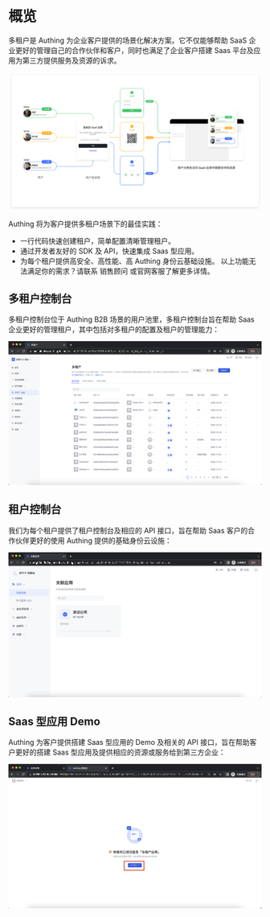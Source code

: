 # 概览

<LastUpdated/>

多租户是 Authing 为企业客户提供的场景化解决方案。它不仅能够帮助 SaaS 企业更好的管理自己的合作伙伴和客户，同时也满足了企业客户搭建 Saas 平台及应用为第三方提供服务及资源的诉求。

![](./images/main.png)

Authing 将为客户提供多租户场景下的最佳实践：
- 一行代码快速创建租户，简单配置清晰管理租户。
- 通过开发者友好的 SDK 及 API，快速集成 Saas 型应用。
- 为每个租户提供高安全、高性能、高 Authing 身份云基础设施。
以上功能无法满足你的需求？请联系 销售顾问 或官网客服了解更多详情。

## 多租户控制台

多租户控制台位于 Authing B2B 场景的用户池里，多租户控制台旨在帮助 Saas 企业更好的管理租户，其中包括对多租户的配置及租户的管理能力：

![](./images/multi-tenant-console.png)

## 租户控制台

我们为每个租户提供了租户控制台及相应的 API 接口，旨在帮助 Saas 客户的合作伙伴更好的使用 Authing 提供的基础身份云设施：

![](./images/tenant-console.png)

## Saas 型应用 Demo

Authing 为客户提供搭建 Saas 型应用的 Demo 及相关的 API 接口，旨在帮助客户更好的搭建 Saas 型应用及提供相应的资源或服务给到第三方企业：

![](./images/tenant-app-demo.png)
